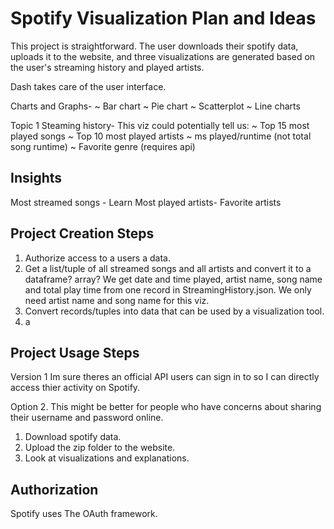 
# Spotify Visualization Plan and Ideas

This project is straightforward. The user downloads their spotify data, uploads it to the website, and three visualizations are generated based on the user's streaming history and played artists.

Dash takes care of the user interface.

Charts and Graphs-
~ Bar chart
~ Pie chart
~ Scatterplot
~ Line charts

Topic 1 Steaming history- This viz could potentially tell us:
~ Top 15 most played songs
~ Top 10 most played artists
~ ms played/runtime (not total song runtime)
~ Favorite genre (requires api)

## Insights

Most streamed songs - Learn
Most played artists-
Favorite artists

## Project Creation Steps

1. Authorize access to a users a data.
3. Get a list/tuple of all streamed songs and all artists and convert it to a dataframe? array?
We get date and time played, artist name, song name and total play time from one
record in StreamingHistory.json. We only need artist name and song name for this viz.
4. Convert records/tuples into data that can be used by a visualization tool.
5. a

## Project Usage Steps

Version 1
Im sure theres an official API users can sign in to so I can directly access thier activity on Spotify.

Option 2. This might be better for people who have concerns about sharing their username and password online.

1. Download spotify data.
2. Upload the zip folder to the website.
3. Look at visualizations and explanations.


## Authorization

Spotify uses The OAuth framework.